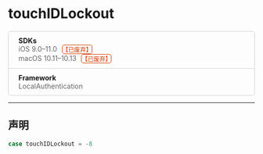 # touchIDLockout

<div style="border:1px solid lightgray;border-radius: 5px;">
    <div style="padding-left:20px;padding-top:10px;padding-bottom:10px">
        <strong>SDKs</strong>
        <div style="overflow:hidden">
            <div style="float:left;color:#666666;">
                iOS 9.0–11.0
            </div>
            <div style="float:left;border:1px solid #d43900;border-radius: 5px;margin-left:10px;color:#d43900;font-size:12px;">
                【已废弃】
            </div>
        </div>
        <div style="overflow:hidden">
            <div style="float:left;color:#666666;">
                macOS 10.11–10.13 
            </div>
            <div style="float:left;border:1px solid #d43900;border-radius: 5px;margin-left:10px;color:#d43900;font-size:12px;">
                【已废弃】
            </div>
        </div>
    </div>
    <div style="width: 100%;height:1px;background-color:lightgray;"></div>
    <div style="padding-left:20px;padding-top:10px;padding-bottom:10px">
        <strong>Framework</strong>
        <div style="color:#666666;">
            LocalAuthentication
        </div>
    </div>
</div>

---

## 声明

```swift
case touchIDLockout = -8
```

